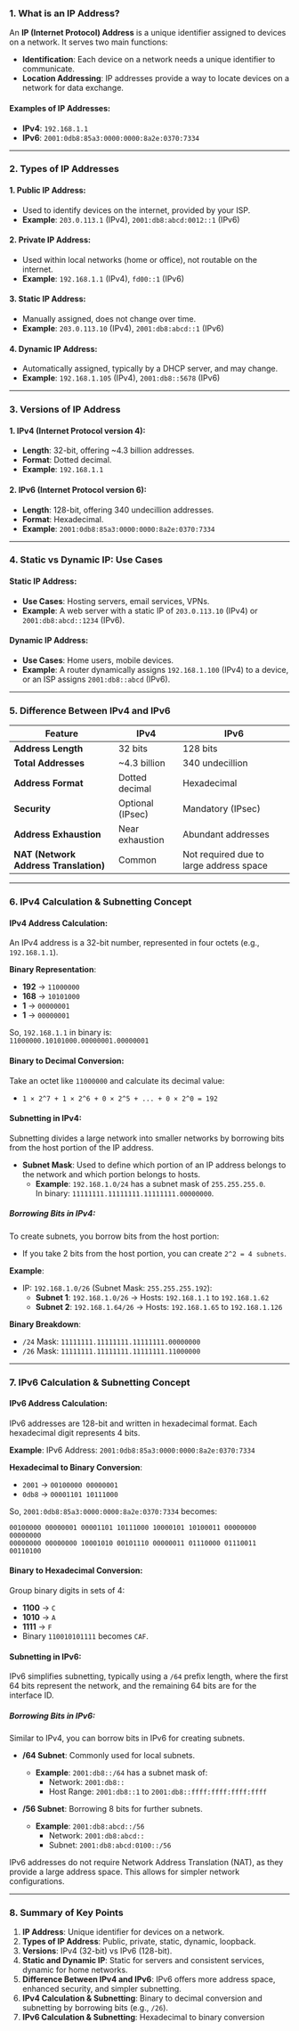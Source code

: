 ### 1. **What is an IP Address?**

An **IP (Internet Protocol) Address** is a unique identifier assigned to devices on a network. It serves two main functions:
- **Identification**: Each device on a network needs a unique identifier to communicate.
- **Location Addressing**: IP addresses provide a way to locate devices on a network for data exchange.

#### **Examples of IP Addresses**:
- **IPv4**: `192.168.1.1`
- **IPv6**: `2001:0db8:85a3:0000:0000:8a2e:0370:7334`

---

### 2. **Types of IP Addresses**

#### **1. Public IP Address**:
- Used to identify devices on the internet, provided by your ISP.
- **Example**: `203.0.113.1` (IPv4), `2001:db8:abcd:0012::1` (IPv6)

#### **2. Private IP Address**:
- Used within local networks (home or office), not routable on the internet.
- **Example**: `192.168.1.1` (IPv4), `fd00::1` (IPv6)

#### **3. Static IP Address**:
- Manually assigned, does not change over time.
- **Example**: `203.0.113.10` (IPv4), `2001:db8:abcd::1` (IPv6)

#### **4. Dynamic IP Address**:
- Automatically assigned, typically by a DHCP server, and may change.
- **Example**: `192.168.1.105` (IPv4), `2001:db8::5678` (IPv6)

---

### 3. **Versions of IP Address**

#### **1. IPv4 (Internet Protocol version 4)**:
- **Length**: 32-bit, offering ~4.3 billion addresses.
- **Format**: Dotted decimal.
- **Example**: `192.168.1.1`

#### **2. IPv6 (Internet Protocol version 6)**:
- **Length**: 128-bit, offering 340 undecillion addresses.
- **Format**: Hexadecimal.
- **Example**: `2001:0db8:85a3:0000:0000:8a2e:0370:7334`

---

### 4. **Static vs Dynamic IP: Use Cases**

#### **Static IP Address**:
- **Use Cases**: Hosting servers, email services, VPNs.
- **Example**: A web server with a static IP of `203.0.113.10` (IPv4) or `2001:db8:abcd::1234` (IPv6).

#### **Dynamic IP Address**:
- **Use Cases**: Home users, mobile devices.
- **Example**: A router dynamically assigns `192.168.1.100` (IPv4) to a device, or an ISP assigns `2001:db8::abcd` (IPv6).

---

### 5. **Difference Between IPv4 and IPv6**

| Feature                    | IPv4                                  | IPv6                                      |
|----------------------------|---------------------------------------|-------------------------------------------|
| **Address Length**          | 32 bits                               | 128 bits                                  |
| **Total Addresses**         | ~4.3 billion                          | 340 undecillion                           |
| **Address Format**          | Dotted decimal                        | Hexadecimal                               |
| **Security**                | Optional (IPsec)                      | Mandatory (IPsec)                         |
| **Address Exhaustion**      | Near exhaustion                       | Abundant addresses                        |
| **NAT (Network Address Translation)** | Common                       | Not required due to large address space   |

---

### 6. **IPv4 Calculation & Subnetting Concept**

#### **IPv4 Address Calculation**:
An IPv4 address is a 32-bit number, represented in four octets (e.g., `192.168.1.1`).

**Binary Representation**:
- **192** → `11000000`
- **168** → `10101000`
- **1** → `00000001`
- **1** → `00000001`

So, `192.168.1.1` in binary is:  
`11000000.10101000.00000001.00000001`

#### **Binary to Decimal Conversion**:
Take an octet like `11000000` and calculate its decimal value:
- `1 × 2^7 + 1 × 2^6 + 0 × 2^5 + ... + 0 × 2^0 = 192`

#### **Subnetting in IPv4**:
Subnetting divides a large network into smaller networks by borrowing bits from the host portion of the IP address.

- **Subnet Mask**: Used to define which portion of an IP address belongs to the network and which portion belongs to hosts.
  - **Example**: `192.168.1.0/24` has a subnet mask of `255.255.255.0`.  
    In binary: `11111111.11111111.11111111.00000000`.

##### **Borrowing Bits in IPv4**:
To create subnets, you borrow bits from the host portion:
- If you take 2 bits from the host portion, you can create `2^2 = 4 subnets`.
  
**Example**:
- IP: `192.168.1.0/26` (Subnet Mask: `255.255.255.192`):
  - **Subnet 1**: `192.168.1.0/26` → Hosts: `192.168.1.1` to `192.168.1.62`
  - **Subnet 2**: `192.168.1.64/26` → Hosts: `192.168.1.65` to `192.168.1.126`

**Binary Breakdown**:
- `/24` Mask: `11111111.11111111.11111111.00000000`
- `/26` Mask: `11111111.11111111.11111111.11000000`

---

### 7. **IPv6 Calculation & Subnetting Concept**

#### **IPv6 Address Calculation**:
IPv6 addresses are 128-bit and written in hexadecimal format. Each hexadecimal digit represents 4 bits.

**Example**:
IPv6 Address: `2001:0db8:85a3:0000:0000:8a2e:0370:7334`

**Hexadecimal to Binary Conversion**:
- `2001` → `00100000 00000001`
- `0db8` → `00001101 10111000`

So, `2001:0db8:85a3:0000:0000:8a2e:0370:7334` becomes:
```
00100000 00000001 00001101 10111000 10000101 10100011 00000000 00000000 
00000000 00000000 10001010 00101110 00000011 01110000 01110011 00110100
```

#### **Binary to Hexadecimal Conversion**:
Group binary digits in sets of 4:
- **1100** → `C`
- **1010** → `A`
- **1111** → `F`
- Binary `110010101111` becomes `CAF`.

#### **Subnetting in IPv6**:
IPv6 simplifies subnetting, typically using a `/64` prefix length, where the first 64 bits represent the network, and the remaining 64 bits are for the interface ID.

##### **Borrowing Bits in IPv6**:
Similar to IPv4, you can borrow bits in IPv6 for creating subnets.

- **/64 Subnet**: Commonly used for local subnets.
  - **Example**: `2001:db8::/64` has a subnet mask of:
    - Network: `2001:db8::`  
    - Host Range: `2001:db8::1` to `2001:db8::ffff:ffff:ffff:ffff`

- **/56 Subnet**: Borrowing 8 bits for further subnets.
  - **Example**: `2001:db8:abcd::/56`
    - Network: `2001:db8:abcd::`  
    - Subnet: `2001:db8:abcd:0100::/56`

IPv6 addresses do not require Network Address Translation (NAT), as they provide a large address space. This allows for simpler network configurations.

---

### 8. **Summary of Key Points**

1. **IP Address**: Unique identifier for devices on a network.
2. **Types of IP Address**: Public, private, static, dynamic, loopback.
3. **Versions**: IPv4 (32-bit) vs IPv6 (128-bit).
4. **Static and Dynamic IP**: Static for servers and consistent services, dynamic for home networks.
5. **Difference Between IPv4 and IPv6**: IPv6 offers more address space, enhanced security, and simpler subnetting.
6. **IPv4 Calculation & Subnetting**: Binary to decimal conversion and subnetting by borrowing bits (e.g., `/26`).
7. **IPv6 Calculation & Subnetting**: Hexadecimal to binary conversion
